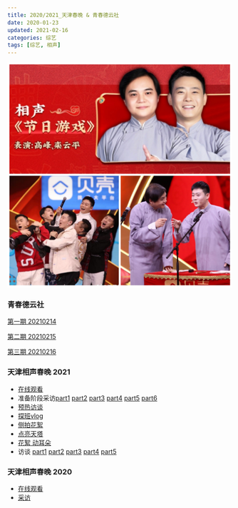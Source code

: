 ```yaml
---
title: 2020/2021_天津春晚 & 青春德云社
date: 2020-01-23
updated: 2021-02-16
categories: 综艺
tags: [综艺, 相声]
---
```

![img](https://raw.githubusercontent.com/rhenginium/image/main/Collage_20210325_104443.jpg)

### 青春德云社

[第一期 20210214](https://v.qq.com/x/cover/mzc002006w0ys3q.html)

[第二期 20210215](https://v.qq.com/x/cover/mzc00200wduvinj.html)

[第三期 20210216](https://v.qq.com/x/cover/mzc00200yuuuwgw.html)

### 天津相声春晚 2021
+ [在线观看](https://v.qq.com/x/cover/mzc00200llnptev.html)
+ 准备阶段采访[part1](https://m.weibo.cn/1905859287/4567574099264533) [part2](https://m.weibo.cn/1905859287/4567595142089765) [part3](https://m.weibo.cn/1905859287/4567637075438779) [part4](https://m.weibo.cn/1905859287/4567961258430176) [part5](https://m.weibo.cn/1905859287/4567980585261657) [part6](https://m.weibo.cn/1905859287/4567996943312814)
+ [预热访谈](https://m.weibo.cn/7540003520/4603723982839299)
+ [探班vlog](https://m.weibo.cn/1905859287/4603122510474010)
+ [侧拍花絮](https://m.weibo.cn/1905859287/4602812350075993)
+ [点亮天塔](https://m.weibo.cn/1905859287/4602666418967478)
+ [花絮 动耳朵](https://m.weibo.cn/1905859287/4600186393080540)
+ 访谈 [part1](https://m.weibo.cn/1905859287/4578729425377426) [part2](https://m.weibo.cn/1905859287/4580654303946753) [part3](https://m.weibo.cn/1905859287/4580939752018544) [part4](https://m.weibo.cn/1905859287/4582021793846991) [part5](https://m.weibo.cn/1905859287/4582464457285494)

### 天津相声春晚 2020
+ [在线观看](https://v.qq.com/x/cover/mzc002006he935y/i0033l78r4r.html?)
+ [采访](https://b23.tv/BV1ih411C7qZ)


